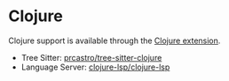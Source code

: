 # Clojure

Clojure support is available through the [Clojure extension](https://github.com/zed-industries/zed/tree/main/extensions/clojure).

- Tree Sitter: [prcastro/tree-sitter-clojure](https://github.com/prcastro/tree-sitter-clojure)
- Language Server: [clojure-lsp/clojure-lsp](https://github.com/clojure-lsp/clojure-lsp)

<!--
TBD: Add some Clojure Docs
-->

